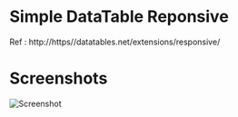 Simple DataTable Reponsive
==============

Ref :
http://https//datatables.net/extensions/responsive/

# Screenshots
![Screenshot]()